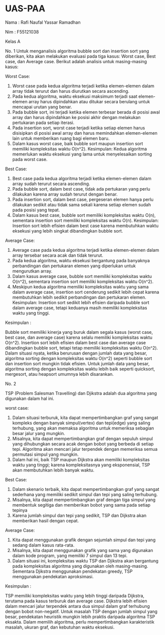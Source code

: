 # UAS-PAA
Nama : Rafi Naufal Yassar Ramadhan

Nim  : F55121038

Kelas A

No. 1
Untuk menganalisis algoritma bubble sort dan insertion sort yang diberikan, kita akan melakukan evaluasi pada tiga kasus: Worst case, Best case, dan Average case. Berikut adalah analisis untuk masing-masing kasus:

Worst Case:

1. Worst case pada kedua algoritma terjadi ketika elemen-elemen dalam array tidak terurut dan harus diurutkan secara ascending.
2. Pada kedua algoritma, waktu eksekusi maksimum terjadi saat elemen-elemen array harus dipindahkan atau ditukar secara berulang untuk mencapai urutan yang benar.
3. Pada bubble sort, ini terjadi ketika elemen terbesar berada di posisi awal array dan harus dipindahkan ke posisi akhir dengan melakukan pertukaran pada setiap iterasi.
4. Pada insertion sort, worst case terjadi ketika setiap elemen harus disisipkan di posisi awal array dan harus memindahkan elemen-elemen lain untuk memberikan ruang bagi elemen baru.
5. Dalam kasus worst case, baik bubble sort maupun insertion sort memiliki kompleksitas waktu O(n^2).
Kesimpulan: Kedua algoritma memerlukan waktu eksekusi yang lama untuk menyelesaikan sorting pada worst case.

Best Case:

1. Best case pada kedua algoritma terjadi ketika elemen-elemen dalam array sudah terurut secara ascending.
2. Pada bubble sort, dalam best case, tidak ada pertukaran yang perlu dilakukan karena array sudah terurut dengan benar.
3. Pada insertion sort, dalam best case, pergeseran elemen hanya perlu dilakukan sedikit atau tidak sama sekali karena setiap elemen sudah pada posisi yang tepat.
4. Dalam kasus best case, bubble sort memiliki kompleksitas waktu O(n), sementara insertion sort memiliki kompleksitas waktu O(n).
Kesimpulan: Insertion sort lebih efisien dalam best case karena membutuhkan waktu eksekusi yang lebih singkat dibandingkan bubble sort.

Average Case:

1. Average case pada kedua algoritma terjadi ketika elemen-elemen dalam array tersebar secara acak dan tidak terurut.
2. Pada kedua algoritma, waktu eksekusi bergantung pada banyaknya perbandingan dan pertukaran elemen yang diperlukan untuk mengurutkan array.
3. Dalam kasus average case, bubble sort memiliki kompleksitas waktu O(n^2), sementara insertion sort memiliki kompleksitas waktu O(n^2).
4. Meskipun kedua algoritma memiliki kompleksitas waktu yang sama dalam average case, insertion sort cenderung sedikit lebih cepat karena membutuhkan lebih sedikit perbandingan dan pertukaran elemen.
Kesimpulan: Insertion sort sedikit lebih efisien daripada bubble sort dalam average case, tetapi keduanya masih memiliki kompleksitas waktu yang tinggi.

Kesimpulan :

 Bubble sort memiliki kinerja yang buruk dalam segala kasus (worst case, best case, dan average case) karena selalu memiliki kompleksitas waktu O(n^2).
Insertion sort lebih efisien dalam best case dan average case dibandingkan bubble sort, tetapi tetap memiliki kompleksitas waktu O(n^2).
Dalam situasi nyata, ketika berurusan dengan jumlah data yang besar, algoritma sorting dengan kompleksitas waktu O(n^2) seperti bubble sort dan insertion sort mungkin tidak efisien.
Untuk jumlah data yang besar, algoritma sorting dengan kompleksitas waktu lebih baik seperti quicksort, mergesort, atau heapsort umumnya lebih disarankan.

No. 2 

TSP (Problem Salesman Travelling) dan Djikstra adalah dua algoritma yang digunakan dalam hal ini.

worst case:
1. Dalam situasi terburuk, kita dapat mempertimbangkan graf yang sangat kompleks dengan banyak simpul(vertex) dan tepi(edge) yang saling terhubung, yang akan memaksa algoritma untuk memeriksa sebagian besar jalur yang mungkin.
2.  Misalnya, kita dapat mempertimbangkan graf dengan sepuluh simpul yang dihubungkan secara acak dengan bobot yang berbeda di setiap tepi. Algoritma akan mencari jalur terpendek dengan memeriksa semua permutasi simpul yang mungkin.
3. Dalam hal ini, baik TSP maupun Dijkstra akan memiliki kompleksitas waktu yang tinggi; karena kompleksitasnya yang eksponensial, TSP akan membutuhkan lebih banyak waktu.
   
Best Case:
1. Dalam skenario terbaik, kita dapat mempertimbangkan graf yang sangat sederhana yang memiliki sedikit simpul dan tepi yang saling terhubung.
2. Misalnya, kita dapat mempertimbangkan graf dengan tiga simpul yang membentuk segitiga dan memberikan bobot yang sama pada setiap tepinya
3. Karena jumlah simpul dan tepi yang sedikit, TSP dan Dijkstra akan memberikan hasil dengan cepat.
   
Average Case:
1. Kita dapat menggunakan grafik dengan sejumlah simpul dan tepi yang sedang dalam kasus rata-rata.
2. Misalnya, kita dapat menggunakan grafik yang sama yang digunakan dalam kode program, yang memiliki 7 simpul dan 13 tepi.
3. Dalam situasi ini, kompleksitas waktu TSP dan Djikstra akan bergantung pada kompleksitas algoritma yang digunakan oleh masing-masing. Sementara Djikstra menggunakan pendekatan greedy, TSP menggunakan pendekatan aproksimasi.

Kesimpulan :

   TSP memiliki kompleksitas waktu yang lebih tinggi daripada Dijkstra, terutama pada kasus terburuk dan average case.
Dijkstra lebih efisien dalam mencari jalur terpendek antara dua simpul dalam graf terhubung dengan bobot non-negatif.
Untuk masalah TSP dengan jumlah simpul yang besar, pendekatan heuristik mungkin lebih praktis daripada algoritma TSP eksakta.
Dalam memilih algoritma, perlu mempertimbangkan karakteristik masalah, ukuran graf, dan kebutuhan waktu eksekusi.

